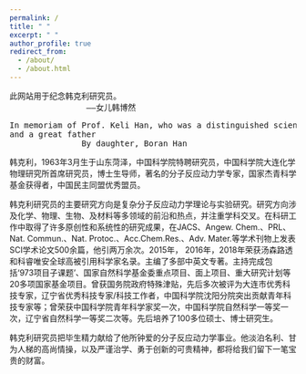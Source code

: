```yaml
---
permalink: /
title: " "
excerpt: " "
author_profile: true
redirect_from: 
  - /about/
  - /about.html
---
```


<pre>
此网站用于纪念韩克利研究员。
                ——女儿韩博然
</pre>

<pre>
In memoriam of Prof. Keli Han, who was a distinguished scientist
and a great father                                                       
               By daughter, Boran Han
</pre>

韩克利，1963年3月生于山东菏泽，中国科学院特聘研究员，中国科学院大连化学物理研究所首席研究员，博士生导师，著名的分子反应动力学专家，国家杰青科学基金获得者，中国民主同盟优秀盟员。

韩克利研究员的主要研究方向是复杂分子反应动力学理论与实验研究。研究方向涉及化学、物理、生物、及材料等多领域的前沿和热点，并注重学科交叉。在科研工作中取得了许多原创性和系统性的研究成果，在JACS、Angew. Chem.、PRL、Nat. Commun.、Nat. Protoc.、Acc.Chem.Res.、Adv. Mater.等学术刊物上发表SCI学术论文500余篇，他引两万余次。2015年， 2016年，2018年荣获汤森路透和科睿唯安全球高被引用科学家名录。主编了多部中英文专著。主持完成包括‘973项目子课题’、国家自然科学基金委重点项目、面上项目、重大研究计划等20多项国家基金项目。曾获国务院政府特殊津贴，先后多次被评为大连市优秀科技专家，辽宁省优秀科技专家/科技工作者，中国科学院沈阳分院突出贡献青年科技专家等；曾荣获中国科学院青年科学家奖一次，中国科学院自然科学一等奖一次，辽宁省自然科学一等奖二次等。先后培养了100多位硕士、博士研究生。

韩克利研究员把毕生精力献给了他所钟爱的分子反应动力学事业。他淡泊名利、甘为人梯的高尚情操，以及严谨治学、勇于创新的可贵精神，都将给我们留下一笔宝贵的财富。

